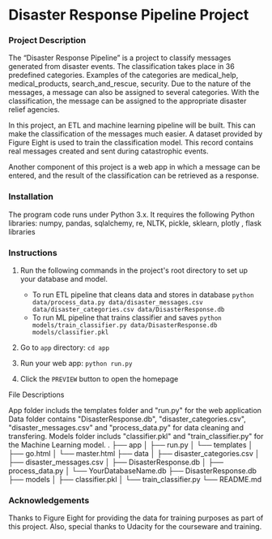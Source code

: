 # Disaster Response Pipeline Project

### Project Description

The “Disaster Response Pipeline” is a project to classify messages generated from disaster events. The classification takes place in 36 predefined categories. Examples of the categories are medical_help, medical_products, search_and_rescue, security. Due to the nature of the messages, a message can also be assigned to several categories. With the classification, the message can be assigned to the appropriate disaster relief agencies.

In this project, an ETL and machine learning pipeline will be built. This can make the classification of the messages much easier. A dataset provided by Figure Eight is used to train the classification model. This record contains real messages created and sent during catastrophic events.

Another component of this project is a web app in which a message can be entered, and the result of the classification can be retrieved as a response.

### Installation
The program code runs under Python 3.x. It requires the following Python libraries: 
numpy,
pandas,
sqlalchemy, 
re, 
NLTK,
pickle, 
sklearn, 
plotly ,
flask libraries

### Instructions
1. Run the following commands in the project's root directory to set up your database and model.

    - To run ETL pipeline that cleans data and stores in database
        `python data/process_data.py data/disaster_messages.csv data/disaster_categories.csv data/DisasterResponse.db`
    - To run ML pipeline that trains classifier and saves
        `python models/train_classifier.py data/DisasterResponse.db models/classifier.pkl`

2. Go to `app` directory: `cd app`

3. Run your web app: `python run.py`

4. Click the `PREVIEW` button to open the homepage

File Descriptions

App folder includs the templates folder and "run.py" for the web application
Data folder contains "DisasterResponse.db", "disaster_categories.csv", "disaster_messages.csv" and "process_data.py" for data cleaning and transfering.
Models folder includs "classifier.pkl" and "train_classifier.py" for the Machine Learning model.
.
├── app
│   ├── run.py
│   └── templates
│       ├── go.html
│       └── master.html
├── data
│   ├── disaster_categories.csv
│   ├── disaster_messages.csv
│   ├── DisasterResponse.db
│   ├── process_data.py
│   └── YourDatabaseName.db
├──  DisasterResponse.db
├── models
│   ├── classifier.pkl
│   └── train_classifier.py
└── README.md

### Acknowledgements
Thanks to Figure Eight for providing the data for training purposes as part of this project. Also, special thanks to Udacity for the courseware and training.
